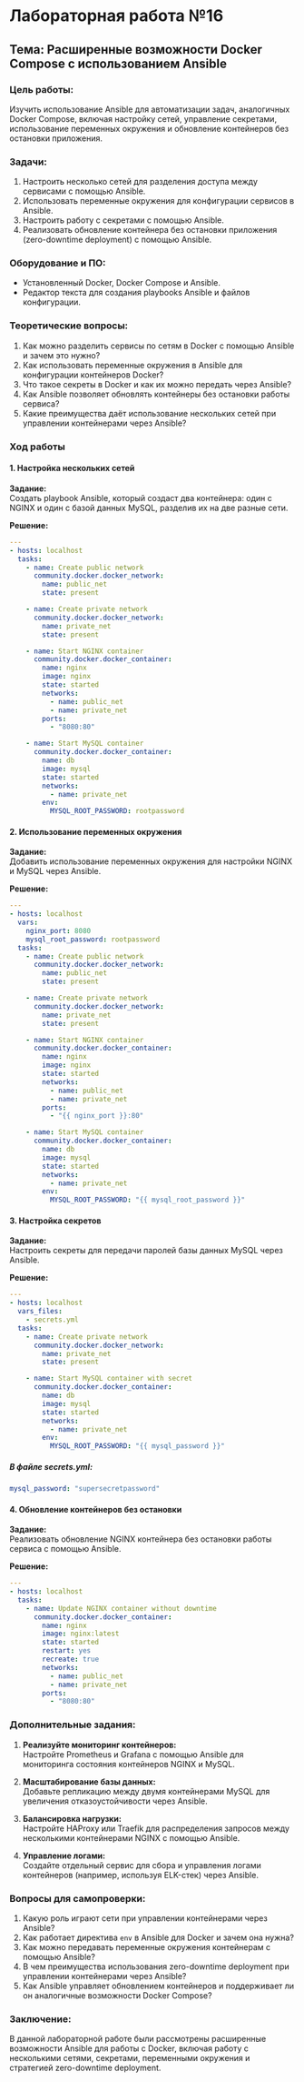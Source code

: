 
# Лабораторная работа №16
## Тема: Расширенные возможности Docker Compose с использованием Ansible

### Цель работы:
Изучить использование Ansible для автоматизации задач, аналогичных Docker Compose, включая настройку сетей, управление секретами, использование переменных окружения и обновление контейнеров без остановки приложения.

### Задачи:
1. Настроить несколько сетей для разделения доступа между сервисами с помощью Ansible.
2. Использовать переменные окружения для конфигурации сервисов в Ansible.
3. Настроить работу с секретами с помощью Ansible.
4. Реализовать обновление контейнера без остановки приложения (zero-downtime deployment) с помощью Ansible.

### Оборудование и ПО:
- Установленный Docker, Docker Compose и Ansible.
- Редактор текста для создания playbooks Ansible и файлов конфигурации.

### Теоретические вопросы:
1. Как можно разделить сервисы по сетям в Docker с помощью Ansible и зачем это нужно?
2. Как использовать переменные окружения в Ansible для конфигурации контейнеров Docker?
3. Что такое секреты в Docker и как их можно передать через Ansible?
4. Как Ansible позволяет обновлять контейнеры без остановки работы сервиса?
5. Какие преимущества даёт использование нескольких сетей при управлении контейнерами через Ansible?

### Ход работы

#### 1. Настройка нескольких сетей
**Задание:**  
Создать playbook Ansible, который создаст два контейнера: один с NGINX и один с базой данных MySQL, разделив их на две разные сети.

**Решение:**  
```yaml
---
- hosts: localhost
  tasks:
    - name: Create public network
      community.docker.docker_network:
        name: public_net
        state: present

    - name: Create private network
      community.docker.docker_network:
        name: private_net
        state: present

    - name: Start NGINX container
      community.docker.docker_container:
        name: nginx
        image: nginx
        state: started
        networks:
          - name: public_net
          - name: private_net
        ports:
          - "8080:80"

    - name: Start MySQL container
      community.docker.docker_container:
        name: db
        image: mysql
        state: started
        networks:
          - name: private_net
        env:
          MYSQL_ROOT_PASSWORD: rootpassword
```

#### 2. Использование переменных окружения
**Задание:**  
Добавить использование переменных окружения для настройки NGINX и MySQL через Ansible.

**Решение:**  
```yaml
---
- hosts: localhost
  vars:
    nginx_port: 8080
    mysql_root_password: rootpassword
  tasks:
    - name: Create public network
      community.docker.docker_network:
        name: public_net
        state: present

    - name: Create private network
      community.docker.docker_network:
        name: private_net
        state: present

    - name: Start NGINX container
      community.docker.docker_container:
        name: nginx
        image: nginx
        state: started
        networks:
          - name: public_net
          - name: private_net
        ports:
          - "{{ nginx_port }}:80"

    - name: Start MySQL container
      community.docker.docker_container:
        name: db
        image: mysql
        state: started
        networks:
          - name: private_net
        env:
          MYSQL_ROOT_PASSWORD: "{{ mysql_root_password }}"
```

#### 3. Настройка секретов
**Задание:**  
Настроить секреты для передачи паролей базы данных MySQL через Ansible.

**Решение:**  
```yaml
---
- hosts: localhost
  vars_files:
    - secrets.yml
  tasks:
    - name: Create private network
      community.docker.docker_network:
        name: private_net
        state: present

    - name: Start MySQL container with secret
      community.docker.docker_container:
        name: db
        image: mysql
        state: started
        networks:
          - name: private_net
        env:
          MYSQL_ROOT_PASSWORD: "{{ mysql_password }}"
```

##### В файле secrets.yml:
```yaml
mysql_password: "supersecretpassword"
```

#### 4. Обновление контейнеров без остановки
**Задание:**  
Реализовать обновление NGINX контейнера без остановки работы сервиса с помощью Ansible.

**Решение:**  
```yaml
---
- hosts: localhost
  tasks:
    - name: Update NGINX container without downtime
      community.docker.docker_container:
        name: nginx
        image: nginx:latest
        state: started
        restart: yes
        recreate: true
        networks:
          - name: public_net
          - name: private_net
        ports:
          - "8080:80"
```

### Дополнительные задания:
1. **Реализуйте мониторинг контейнеров:**  
Настройте Prometheus и Grafana с помощью Ansible для мониторинга состояния контейнеров NGINX и MySQL.

2. **Масштабирование базы данных:**  
Добавьте репликацию между двумя контейнерами MySQL для увеличения отказоустойчивости через Ansible.

3. **Балансировка нагрузки:**  
Настройте HAProxy или Traefik для распределения запросов между несколькими контейнерами NGINX с помощью Ansible.

4. **Управление логами:**  
Создайте отдельный сервис для сбора и управления логами контейнеров (например, используя ELK-стек) через Ansible.

### Вопросы для самопроверки:
1. Какую роль играют сети при управлении контейнерами через Ansible?
2. Как работает директива `env` в Ansible для Docker и зачем она нужна?
3. Как можно передавать переменные окружения контейнерам с помощью Ansible?
4. В чем преимущества использования zero-downtime deployment при управлении контейнерами через Ansible?
5. Как Ansible управляет обновлением контейнеров и поддерживает ли он аналогичные возможности Docker Compose?

### Заключение:
В данной лабораторной работе были рассмотрены расширенные возможности Ansible для работы с Docker, включая работу с несколькими сетями, секретами, переменными окружения и стратегией zero-downtime deployment.
